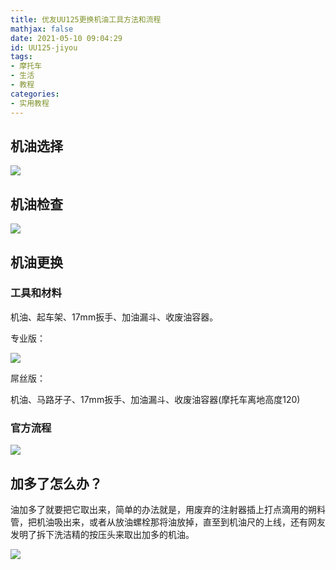 ```yaml
---
title: 优友UU125更换机油工具方法和流程
mathjax: false
date: 2021-05-10 09:04:29
id: UU125-jiyou
tags:
- 摩托车
- 生活
- 教程
categories:
- 实用教程
---
```


## 机油选择

![](https://gitee.com/zihm/images/raw/master/hexo/20210510105257.png)

## 机油检查

![](https://gitee.com/zihm/images/raw/master/hexo/20210510104625.png)



## 机油更换

### 工具和材料

机油、起车架、17mm扳手、加油漏斗、收废油容器。

专业版：

![](https://gitee.com/zihm/images/raw/master/hexo/20210510114155.png)

屌丝版：

机油、马路牙子、17mm扳手、加油漏斗、收废油容器(摩托车离地高度120)

### 官方流程



![](https://gitee.com/zihm/images/raw/master/hexo/20210510104616.png)

## 加多了怎么办？

油加多了就要把它取出来，简单的办法就是，用废弃的注射器插上打点滴用的朔料管，把机油吸出来，或者从放油螺栓那将油放掉，直至到机油尺的上线，还有网友发明了拆下洗洁精的按压头来取出加多的机油。

![](https://gitee.com/zihm/images/raw/master/hexo/20210510105545.png)